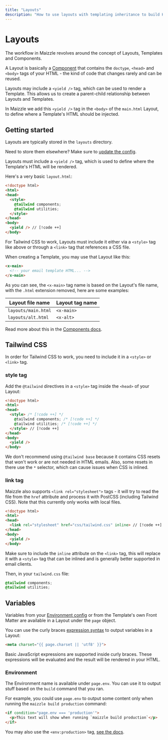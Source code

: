 ```yaml
---
title: "Layouts"
description: "How to use layouts with templating inheritance to build HTML emails in Maizzle."
---
```


# Layouts

The workflow in Maizzle revolves around the concept of Layouts, Templates and Components.

A Layout is basically a [Component](/docs/components) that contains the `doctype`, `<head>` and `<body>` tags of your HTML - the kind of code that changes rarely and can be reused.

Layouts may include a `<yield />` tag, which can be used to render a Template. This allows us to create a parent-child relationship between Layouts and Templates.

In Maizzle we add this `<yield />` tag in the `<body>` of the `main.html` Layout, to define where a Template's HTML should be injected.

## Getting started

Layouts are typically stored in the `layouts` directory.

<Alert>Need to store them elsewhere? Make sure to [update the config](/docs/configuration/components#folders).</Alert>

Layouts must include a `<yield />` tag, which is used to define where the Template's HTML will be rendered.

Here's a very basic `layout.html`:

```html [layouts/main.html] {10}
<!doctype html>
<html>
<head>
  <style>
    @tailwind components;
    @tailwind utilities;
  </style>
</head>
<body>
  <yield /> // [!code ++]
</body>
```

<Alert>For Tailwind CSS to work, Layouts must include it either via a `<style>` tag like above or through a `<link>` tag that references a CSS file.</Alert>

When creating a Template, you may use that Layout like this:

```html [emails/example.html]
<x-main>
  <!-- your email template HTML... -->
</x-main>
```

As you can see, the `<x-main>` tag name is based on the Layout's file name, with the `.html` extension removed, here are some examples:

| Layout file name        | Layout tag name |
|-------------------------|-----------------|
| `layouts/main.html` | `<x-main>`      |
| `layouts/alt.html`  | `<x-alt>`       |

Read more about this in the [Components docs](/docs/components#x-tag).

## Tailwind CSS

In order for Tailwind CSS to work, you need to include it in a `<style>` or `<link>` tag.

### style tag

Add the `@tailwind` directives in a `<style>` tag inside the `<head>` of your Layout:

```html [layouts/main.html] diff {4-7}
<!doctype html>
<html>
<head>
  <style> /* [!code ++] */
    @​tailwind components; /* [!code ++] */
    @​tailwind utilities; /* [!code ++] */
  </style> // [!code ++]
</head>
<body>
  <yield />
</body>
```

<Alert>We don't recommend using `@tailwind base` because it contains CSS resets that won't work or are not needed in HTML emails. Also, some resets in there use the `*` selector, which can cause issues when CSS is inlined.</Alert>

### link tag

Maizzle also supports `<link rel="stylesheet">` tags - it will try to read the file from the `href` attribute and process it with PostCSS (including Tailwind CSS). Note that this currently only works with local files.

```html [layouts/main.html] {4}
<!doctype html>
<html>
<head>
  <link rel="stylesheet" href="css/tailwind.css" inline> // [!code ++]
</head>
<body>
  <yield />
</body>
```

<Alert>Make sure to include the `inline` attribute on the `<link>` tag, this will replace it with a `<style>` tag that can be inlined and is generally better supported in email clients.</Alert>

Then, in your `tailwind.css` file:

```css [css/tailwind.css]
@tailwind components;
@tailwind utilities;
```

## Variables

Variables from your [Environment config](/docs/environments) or from the Template's own Front Matter are available in a Layout under the `page` object.

You can use the curly braces [expression syntax](/docs/expressions) to output variables in a Layout:

```html
<meta charset="{{ page.charset || 'utf8' }}">
```

Basic JavaScript expressions are supported inside curly braces. These expressions will be evaluated and the result will be rendered in your HTML.

### Environment

The Environment name is available under `page.env`. You can use it to output stuff based on the `build` command that you ran.

For example, you could use `page.env` to output some content only when running the `maizzle build production` command:

```html [layouts/layout.html]
<if condition="page.env === 'production'">
  <p>This text will show when running `maizzle build production`</p>
</if>
```

<Alert>You may also use the `<env:production>` tag, [see the docs](/docs/tags#env).</Alert>
